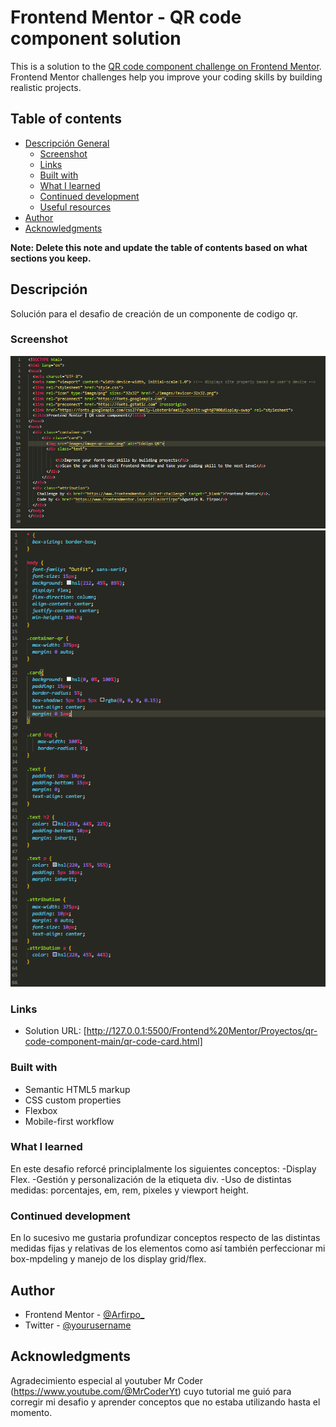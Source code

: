 # Frontend Mentor - QR code component solution

This is a solution to the [QR code component challenge on Frontend Mentor](https://www.frontendmentor.io/challenges/qr-code-component-iux_sIO_H). Frontend Mentor challenges help you improve your coding skills by building realistic projects. 

## Table of contents

- [Descripción General](#Descripción)
  - [Screenshot](#screenshot)
  - [Links](#links)
  - [Built with](#built-with)
  - [What I learned](#what-i-learned)
  - [Continued development](#continued-development)
  - [Useful resources](#useful-resources)
- [Author](#author)
- [Acknowledgments](#acknowledgments)

**Note: Delete this note and update the table of contents based on what sections you keep.**

## Descripción

Solución para el desafio de creación de un componente de codigo qr.


### Screenshot

![](screenshot-html-codigo-qr.PNG)
![](screenshot-css-codigo-qr.PNG)


### Links

- Solution URL: [http://127.0.0.1:5500/Frontend%20Mentor/Proyectos/qr-code-component-main/qr-code-card.html]


### Built with

- Semantic HTML5 markup
- CSS custom properties
- Flexbox
- Mobile-first workflow


### What I learned

En este desafio reforcé principlalmente los siguientes conceptos:
-Display Flex.
-Gestión y personalización de la etiqueta div.
-Uso de distintas medidas: porcentajes, em, rem, pixeles y viewport height.


### Continued development

En lo sucesivo me gustaria profundizar conceptos respecto de las distintas medidas fijas y relativas de los elementos como así también perfeccionar mi box-mpdeling y manejo de los display grid/flex.


## Author
- Frontend Mentor - [@Arfirpo_](https://www.frontendmentor.io/profile/Arfirpo)
- Twitter - [@yourusername](https://twitter.com/agus_firpo)


## Acknowledgments

Agradecimiento especial al youtuber Mr Coder (https://www.youtube.com/@MrCoderYt) cuyo tutorial me guió para corregir mi desafio y aprender conceptos que no estaba utilizando hasta el momento.

